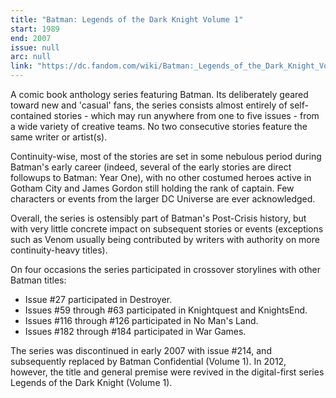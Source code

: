 ```yaml
---
title: "Batman: Legends of the Dark Knight Volume 1"
start: 1989
end: 2007
issue: null
arc: null
link: "https://dc.fandom.com/wiki/Batman:_Legends_of_the_Dark_Knight_Vol_1"
---
```


A comic book anthology series featuring Batman. Its deliberately geared toward new and 'casual' fans, the series consists almost entirely of self-contained stories - which may run anywhere from one to five issues - from a wide variety of creative teams. No two consecutive stories feature the same writer or artist(s).

Continuity-wise, most of the stories are set in some nebulous period during Batman's early career (indeed, several of the early stories are direct followups to Batman: Year One), with no other costumed heroes active in Gotham City and James Gordon still holding the rank of captain. Few characters or events from the larger DC Universe are ever acknowledged.

Overall, the series is ostensibly part of Batman's Post-Crisis history, but with very little concrete impact on subsequent stories or events (exceptions such as Venom usually being contributed by writers with authority on more continuity-heavy titles).

On four occasions the series participated in crossover storylines with other Batman titles:

- Issue #27 participated in Destroyer.
- Issues #59 through #63 participated in Knightquest and KnightsEnd.
- Issues #116 through #126 participated in No Man's Land.
- Issues #182 through #184 participated in War Games.

The series was discontinued in early 2007 with issue #214, and subsequently replaced by Batman Confidential (Volume 1). In 2012, however, the title and general premise were revived in the digital-first series Legends of the Dark Knight (Volume 1).

